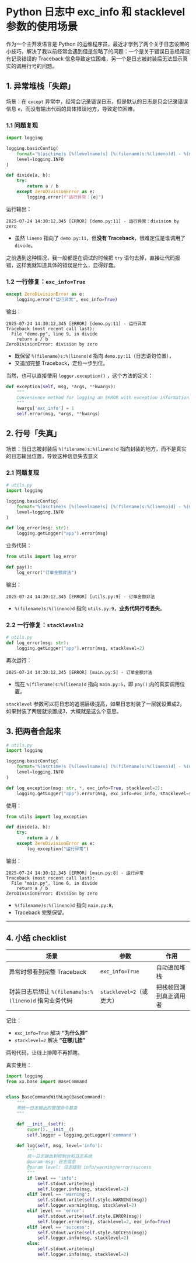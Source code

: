 # Python 日志中 exc_info 和 stacklevel 参数的使用场景

作为一个主开发语言是 Python 的运维程序员，最近才学到了两个关于日志设置的小技巧，解决了我以前经常会遇到但是忽略了的问题：一个是关于错误日志经常没有记录错误的 Traceback 信息导致定位困难，另一个是日志被封装后无法显示真实的调用行号的问题。


## 1. 异常堆栈「失踪」

场景：在 `except` 异常中，经常会记录错误日志，但是默认的日志是只会记录错误信息 `e`，而没有输出代码的具体错误地方，导致定位困难。

### 1.1 问题复现

```python
import logging

logging.basicConfig(
    format='%(asctime)s [%(levelname)s] [%(filename)s:%(lineno)d] - %(message)s',
    level=logging.INFO
)

def divide(a, b):
    try:
        return a / b
    except ZeroDivisionError as e:
        logging.error(f"运行异常：{e}")
```

运行输出：

```text
2025-07-24 14:30:12,345 [ERROR] [demo.py:11] - 运行异常：division by zero
```

- 虽然 `lineno` 指向了 `demo.py:11`，但**没有 Traceback**，很难定位是谁调用了 `divide`。


之前遇到这种情况，我一般都是在调试的时候把 `try` 语句去掉，直接让代码报错，这样我就知道具体的错误是什么，显得好蠢。

### 1.2 一行修复：`exc_info=True`

```python
except ZeroDivisionError as e:
    logging.error("运行异常", exc_info=True)
```

输出：

```text
2025-07-24 14:30:12,345 [ERROR] [demo.py:11] - 运行异常
Traceback (most recent call last):
  File "demo.py", line 9, in divide
    return a / b
ZeroDivisionError: division by zero
```

- 既保留 `%(filename)s:%(lineno)d` 指向 `demo.py:11`（日志语句位置），  
- 又追加完整 Traceback，定位一步到位。

当然，也可以直接使用 `logger.exception()` ，这个方法的定义：

```python
def exception(self, msg, *args, **kwargs):
	"""
	Convenience method for logging an ERROR with exception information.
	"""
	kwargs['exc_info'] = 1
	self.error(msg, *args, **kwargs)
```

## 2. 行号「失真」

场景：当日志被封装后 `%(filename)s:%(lineno)d` 指向封装的地方，而不是真实的日志输出位置，导致这种信息失去意义

### 2.1 问题复现

```python
# utils.py
import logging

logging.basicConfig(
    format='%(asctime)s [%(levelname)s] [%(filename)s:%(lineno)d] - %(message)s',
    level=logging.INFO
)

def log_error(msg: str):
    logging.getLogger("app").error(msg)
```

业务代码：

```python
from utils import log_error

def pay():
    log_error("订单金额非法")
```

输出：

```text
2025-07-24 14:30:12,345 [ERROR] [utils.py:9] - 订单金额非法
```

- `%(filename)s:%(lineno)d` 指向 `utils.py:9`，**业务代码行号丢失**。

### 2.2 一行修复：`stacklevel=2`

```python
# utils.py
def log_error(msg: str):
    logging.getLogger("app").error(msg, stacklevel=2)
```

再次运行：

```text
2025-07-24 14:30:12,345 [ERROR] [main.py:5] - 订单金额非法
```

- 现在 `%(filename)s:%(lineno)d` 指向 `main.py:5`，即 `pay()` 内的真实调用位置。

`stacklevel` 参数可以将日志的追溯层级提高，如果日志封装了一层就设置成2，如果封装了两层就设置成3，大概就是这么个意思。

## 3. 把两者合起来

```python
# utils.py
import logging

logging.basicConfig(
    format='%(asctime)s [%(levelname)s] [%(filename)s:%(lineno)d] - %(message)s',
    level=logging.INFO
)

def log_exception(msg: str, *, exc_info=True, stacklevel=2):
    logging.getLogger("app").error(msg, exc_info=exc_info, stacklevel=stacklevel)
```

使用：

```python
from utils import log_exception

def divide(a, b):
    try:
        return a / b
    except ZeroDivisionError as e:
        log_exception("运行异常")
```

输出：

```text
2025-07-24 14:30:12,345 [ERROR] [main.py:8] - 运行异常
Traceback (most recent call last):
  File "main.py", line 6, in divide
    return a / b
ZeroDivisionError: division by zero
```

- `%(filename)s:%(lineno)d` 指向 `main.py:8`，  
- Traceback 完整保留。

---

## 4. 小结 checklist

| 场景 | 参数 | 作用 |
|---|---|---|
| 异常时想看到完整 Traceback | `exc_info=True` | 自动追加堆栈 |
| 封装日志后想让 `%(filename)s:%(lineno)d` 指向业务代码 | `stacklevel=2`（或更大） | 把栈帧回溯到真正调用者 |

记住：  
- `exc_info=True` 解决 **“为什么挂”**  
- `stacklevel=2` 解决 **“在哪儿挂”**

两句代码，让线上排障不再抓瞎。

真实使用：

```python
import logging
from xx.base import BaseCommand


class BaseCommandWithLog(BaseCommand):
    """
    带统一日志输出的管理命令基类
    """

    def __init__(self):
        super().__init__()
        self.logger = logging.getLogger('command')

    def log(self, msg, level='info'):
        """
        统一日志输出到控制台和日志系统
        @param msg: 日志信息
        @param level: 日志级别 info/warning/error/success
        """
        if level == 'info':
            self.stdout.write(msg)
            self.logger.info(msg, stacklevel=2)
        elif level == 'warning':
            self.stdout.write(self.style.WARNING(msg))
            self.logger.warning(msg, stacklevel=2)
        elif level == 'error':
            self.stdout.write(self.style.ERROR(msg))
            self.logger.error(msg, stacklevel=2, exc_info=True)
        elif level == 'success':
            self.stdout.write(self.style.SUCCESS(msg))
            self.logger.info(msg, stacklevel=2)
        else:
            self.stdout.write(msg)
            self.logger.info(msg, stacklevel=2)

```